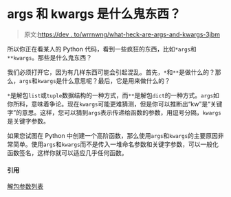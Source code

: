 # args 和 kwargs 是什么鬼东西？

> 原文:[https://dev . to/wrrnwng/what-heck-are-args-and-kwargs-3jbm](https://dev.to/wrrnwng/what-the-heck-are-args-and-kwargs-3jbm)

所以你正在看某人的 Python 代码，看到一些疯狂的东西，比如`*args`和`**kwargs`。那些是什么鬼东西？

我们必须打开它，因为有几样东西可能会引起混乱。首先，`*`和`**`是做什么的？那么，`args`和`kwargs`是什么意思呢？最后，它是用来做什么的？

`*`是解包`list`或`tuple`数据结构的一种方式，而`**`是解包`dict`的一种方式。`args`如你所料，意味着争论。现在`kwargs`可能更难猜测，但是你可以推断出“kw”是“关键字”的意思。这样，您可以猜到`args`表示传递给函数的参数，用逗号分隔，`kwargs`是关键字参数。

如果您试图在 Python 中创建一个高阶函数，那么使用`args`和`kwargs`的主要原因非常简单。使用`args`和`kwargs`而不是传入一堆命名参数和关键字参数，可以一般化函数签名，这样你就可以适应几乎任何函数。

#### [](#reference)引用

[解包参数列表](https://docs.python.org/3.7/tutorial/controlflow.html#unpacking-argument-lists)